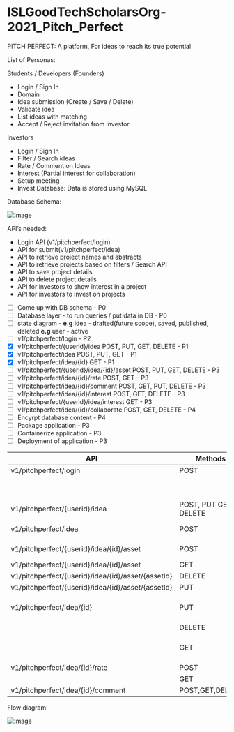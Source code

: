 # ISLGoodTechScholarsOrg-2021_Pitch_Perfect
PITCH PERFECT: A platform, For ideas to reach its true potential

List of Personas:

Students / Developers (Founders)
- Login / Sign In
- Domain
- Idea submission (Create / Save / Delete)
- Validate idea
- List ideas with matching
- Accept / Reject invitation from investor

Investors
- Login / Sign In
- Filter / Search ideas
- Rate / Comment on Ideas
- Interest (Partial interest for collaboration)
- Setup meeting
- Invest
Database:
Data is stored using MySQL

Database Schema:

![image](https://user-images.githubusercontent.com/83357771/135438291-279a70fa-99c2-4e1a-9f7a-8ba81a52b744.png)


API’s needed:

- Login API (v1/pitchperfect/login)
- API for submit(v1/pitchperfect/idea)
- API to retrieve project names and abstracts
- API to retrieve projects based on filters / Search API
- API to save project details
- API to delete project details
- API for investors to show interest in a project
- API for investors to invest on projects

- [ ] Come up with DB schema - P0
- [ ] Database layer - to run queries / put data in DB - P0
- [ ] state diagram - **e.g** idea - drafted(future scope), saved, published, deleted **e.g** user - active
- [ ] v1/pitchperfect/login - P2
- [x] v1/pitchperfect/{userid}/idea POST, PUT, GET, DELETE - P1
- [x] v1/pitchperfect/idea	POST, PUT, GET - P1
- [x] v1/pitchperfect/idea/{id} GET  - P1
- [ ] v1/pitchperfect/{userid}/idea/{id}/asset  POST, PUT, GET, DELETE - P3
- [ ] v1/pitchperfect/idea/{id}/rate POST, GET - P3
- [ ] v1/pitchperfect/idea/{id}/comment POST, GET, PUT, DELETE - P3
- [ ] v1/pitchperfect/idea/{id}/interest POST, GET, DELETE - P3
- [ ] v1/pitchperfect/{userid}/idea/interest GET - P3
- [ ] v1/pitchperfect/idea/{id}/collaborate POST, GET, DELETE - P4
- [ ] Encyrpt database content - P4
- [ ] Package application - P3
- [ ] Containerize application - P3
- [ ] Deployment of application - P3

| API	                           | Methods	    | Response code	     | Input	                         | Response Json/String |
| -------------------------------- |-----------------| ----------------- | ----------------------------------|---------------------------|
| v1/pitchperfect/login	         |  POST	     | 200                | User,password|	                |  Json with access token|
| 		                 |                   |     401		  |               |                             Unauthorized|
|		                 |                   |    403		   |               |                            Forbidden|				
| v1/pitchperfect/{userid}/idea  | POST, PUT GET, DELETE | 201,200,200,204 | input json (field for copyrights) |  |
| v1/pitchperfect/idea	         | POST	     | 201	|   {"title":"", "abstract":"", "scope":"",|                                |           |          |         "implementationDetails":""} |	    Id, timestamp |
| v1/pitchperfect/{userid}/idea/{id}/asset | POST | 201 | input - file (supported file format) | | |
| v1/pitchperfect/{userid}/idea/{id}/asset | GET | 201 |  | | json response with asset list |
| v1/pitchperfect/{userid}/idea/{id}/asset/{assetId} | DELETE | 204 |  | | |
| v1/pitchperfect/{userid}/idea/{id}/asset/{assetId} | PUT | 201 |  | | |
| v1/pitchperfect/idea/{id}	  |    PUT	      |  200	|{"title":"", "abstract":"", "scope":"", "implementationDetails":""} | |	                                                               
|	                          |   DELETE	      |  204	 |	
|	                          |    GET	      |  200	 |	                    | Title,abstract,scope,implementation detail, timestamp(created),timestamp(updated) |                                                                                                                                                                                 
| v1/pitchperfect/idea/{id}/rate  |	POST	      | 200	 |                          |	
|	                          |    GET	      | 200	 |	                    |                         Rating value |
| v1/pitchperfect/idea/{id}/comment| POST,GET,DELETE|  200,200,200 |                        | Post, Get-all the comments |





Flow diagram:

![image](https://user-images.githubusercontent.com/83357771/135160213-b86460bf-7ff5-44d0-a7e9-8d48011993e5.png)



